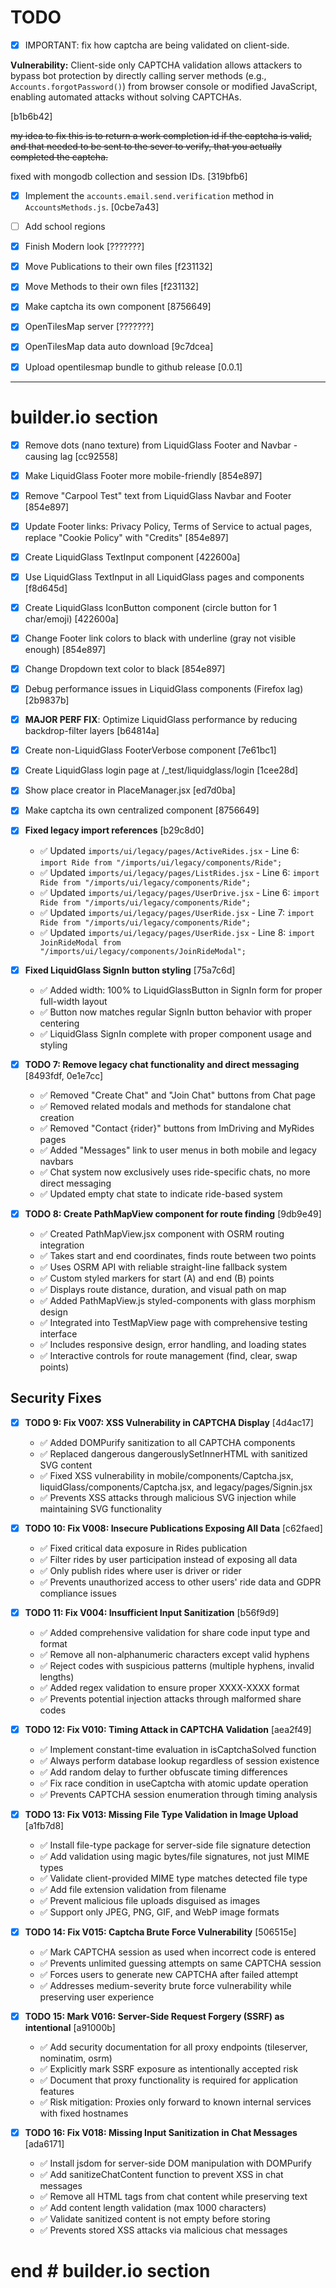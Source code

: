 # TODO

- [x] IMPORTANT: fix how captcha are being validated on client-side.

**Vulnerability:** Client-side only CAPTCHA validation allows attackers to bypass bot protection
by directly calling server methods (e.g., `Accounts.forgotPassword()`) from browser
console or modified JavaScript, enabling automated attacks without solving CAPTCHAs.

[b1b6b42]

~~my idea to fix this is to return a work completion id if the captcha is valid, and that needed to be sent to the sever to verify, that you actually completed the captcha.~~

fixed with mongodb collection and session IDs. [319bfb6]

- [x] Implement the `accounts.email.send.verification` method in `AccountsMethods.js`. [0cbe7a43]
- [ ] Add school regions
- [x] Finish Modern look [???????]
- [x] Move Publications to their own files [f231132]
- [x] Move Methods to their own files [f231132]
- [x] Make captcha its own component [8756649]
- [x] OpenTilesMap server  [???????]
- [x] OpenTilesMap data auto download [9c7dcea]
- [x] Upload opentilesmap bundle to github release [0.0.1]


---

# builder.io section

- [x] Remove dots (nano texture) from LiquidGlass Footer and Navbar - causing lag [cc92558]
- [x] Make LiquidGlass Footer more mobile-friendly [854e897]
- [x] Remove "Carpool Test" text from LiquidGlass Navbar and Footer [854e897]
- [x] Update Footer links: Privacy Policy, Terms of Service to actual pages, replace "Cookie Policy" with "Credits" [854e897]
- [x] Create LiquidGlass TextInput component [422600a]
- [x] Use LiquidGlass TextInput in all LiquidGlass pages and components [f8d645d]
- [x] Create LiquidGlass IconButton component (circle button for 1 char/emoji) [422600a]
- [x] Change Footer link colors to black with underline (gray not visible enough) [854e897]
- [x] Change Dropdown text color to black [854e897]
- [x] Debug performance issues in LiquidGlass components (Firefox lag) [2b9837b]
- [x] **MAJOR PERF FIX**: Optimize LiquidGlass performance by reducing backdrop-filter layers [b64814a]
- [x] Create non-LiquidGlass FooterVerbose component [7e61bc1]
- [x] Create LiquidGlass login page at /_test/liquidglass/login [1cee28d]
- [x] Show place creator in PlaceManager.jsx [ed7d0ba]
- [x] Make captcha its own centralized component [8756649]
- [x] **Fixed legacy import references** [b29c8d0]
  - ✅ Updated `imports/ui/legacy/pages/ActiveRides.jsx` - Line 6: `import Ride from "/imports/ui/legacy/components/Ride";`
  - ✅ Updated `imports/ui/legacy/pages/ListRides.jsx` - Line 6: `import Ride from "/imports/ui/legacy/components/Ride";`
  - ✅ Updated `imports/ui/legacy/pages/UserDrive.jsx` - Line 6: `import Ride from "/imports/ui/legacy/components/Ride";`
  - ✅ Updated `imports/ui/legacy/pages/UserRide.jsx` - Line 7: `import Ride from "/imports/ui/legacy/components/Ride";`
  - ✅ Updated `imports/ui/legacy/pages/UserRide.jsx` - Line 8: `import JoinRideModal from "/imports/ui/legacy/components/JoinRideModal";`
- [x] **Fixed LiquidGlass SignIn button styling** [75a7c6d]
  - ✅ Added width: 100% to LiquidGlassButton in SignIn form for proper full-width layout
  - ✅ Button now matches regular SignIn button behavior with proper centering
  - ✅ LiquidGlass SignIn complete with proper component usage and styling

- [x] **TODO 7: Remove legacy chat functionality and direct messaging** [8493fdf, 0e1e7cc]
  - ✅ Removed "Create Chat" and "Join Chat" buttons from Chat page
  - ✅ Removed related modals and methods for standalone chat creation
  - ✅ Removed "Contact {rider}" buttons from ImDriving and MyRides pages
  - ✅ Added "Messages" link to user menus in both mobile and legacy navbars
  - ✅ Chat system now exclusively uses ride-specific chats, no more direct messaging
  - ✅ Updated empty chat state to indicate ride-based system

- [x] **TODO 8: Create PathMapView component for route finding** [9db9e49]
  - ✅ Created PathMapView.jsx component with OSRM routing integration
  - ✅ Takes start and end coordinates, finds route between two points
  - ✅ Uses OSRM API with reliable straight-line fallback system
  - ✅ Custom styled markers for start (A) and end (B) points
  - ✅ Displays route distance, duration, and visual path on map
  - ✅ Added PathMapView.js styled-components with glass morphism design
  - ✅ Integrated into TestMapView page with comprehensive testing interface
  - ✅ Includes responsive design, error handling, and loading states
  - ✅ Interactive controls for route management (find, clear, swap points)

## Security Fixes

- [x] **TODO 9: Fix V007: XSS Vulnerability in CAPTCHA Display** [4d4ac17]
  - ✅ Added DOMPurify sanitization to all CAPTCHA components
  - ✅ Replaced dangerous dangerouslySetInnerHTML with sanitized SVG content
  - ✅ Fixed XSS vulnerability in mobile/components/Captcha.jsx, liquidGlass/components/Captcha.jsx, and legacy/pages/Signin.jsx
  - ✅ Prevents XSS attacks through malicious SVG injection while maintaining SVG functionality

- [x] **TODO 10: Fix V008: Insecure Publications Exposing All Data** [c62faed]
  - ✅ Fixed critical data exposure in Rides publication
  - ✅ Filter rides by user participation instead of exposing all data
  - ✅ Only publish rides where user is driver or rider
  - ✅ Prevents unauthorized access to other users' ride data and GDPR compliance issues

- [x] **TODO 11: Fix V004: Insufficient Input Sanitization** [b56f9d9]
  - ✅ Added comprehensive validation for share code input type and format
  - ✅ Remove all non-alphanumeric characters except valid hyphens
  - ✅ Reject codes with suspicious patterns (multiple hyphens, invalid lengths)
  - ✅ Added regex validation to ensure proper XXXX-XXXX format
  - ✅ Prevents potential injection attacks through malformed share codes

- [x] **TODO 12: Fix V010: Timing Attack in CAPTCHA Validation** [aea2f49]
  - ✅ Implement constant-time evaluation in isCaptchaSolved function
  - ✅ Always perform database lookup regardless of session existence
  - ✅ Add random delay to further obfuscate timing differences
  - ✅ Fix race condition in useCaptcha with atomic update operation
  - ✅ Prevents CAPTCHA session enumeration through timing analysis

- [x] **TODO 13: Fix V013: Missing File Type Validation in Image Upload** [a1fb7d8]
  - ✅ Install file-type package for server-side file signature detection
  - ✅ Add validation using magic bytes/file signatures, not just MIME types
  - ✅ Validate client-provided MIME type matches detected file type
  - ✅ Add file extension validation from filename
  - ✅ Prevent malicious file uploads disguised as images
  - ✅ Support only JPEG, PNG, GIF, and WebP image formats

- [x] **TODO 14: Fix V015: Captcha Brute Force Vulnerability** [506515e]
  - ✅ Mark CAPTCHA session as used when incorrect code is entered
  - ✅ Prevents unlimited guessing attempts on same CAPTCHA session
  - ✅ Forces users to generate new CAPTCHA after failed attempt
  - ✅ Addresses medium-severity brute force vulnerability while preserving user experience

- [x] **TODO 15: Mark V016: Server-Side Request Forgery (SSRF) as intentional** [a91000b]
  - ✅ Add security documentation for all proxy endpoints (tileserver, nominatim, osrm)
  - ✅ Explicitly mark SSRF exposure as intentionally accepted risk
  - ✅ Document that proxy functionality is required for application features
  - ✅ Risk mitigation: Proxies only forward to known internal services with fixed hostnames

- [x] **TODO 16: Fix V018: Missing Input Sanitization in Chat Messages** [ada6171]
  - ✅ Install jsdom for server-side DOM manipulation with DOMPurify
  - ✅ Add sanitizeChatContent function to prevent XSS in chat messages
  - ✅ Remove all HTML tags from chat content while preserving text
  - ✅ Add content length validation (max 1000 characters)
  - ✅ Validate sanitized content is not empty before storing
  - ✅ Prevents stored XSS attacks via malicious chat messages

# end # builder.io section
